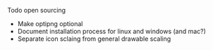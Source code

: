 Todo open sourcing

- Make optipng optional
- Document installation process for linux and windows (and mac?)
- Separate icon sclaing from general drawable scaling